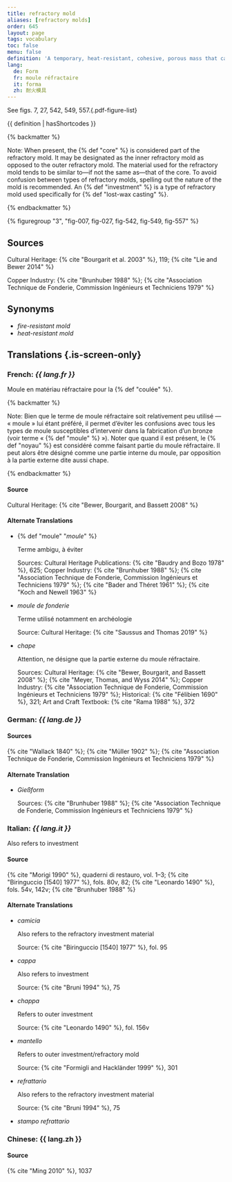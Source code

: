 ```yaml
---
title: refractory mold
aliases: [refractory molds]
order: 645
layout: page
tags: vocabulary
toc: false
menu: false
definition: 'A temporary, heat-resistant, cohesive, porous mass that captures the fine impression of the {% def "model" %} to be reproduced and forms the void into which the molten metal will be {% def "cast (v.)" "cast" %}. Investment, green sand, and ceramic shell are examples of refractory molds.'
lang:
  de: Form
  fr: moule réfractaire
  it: forma
  zh: 耐火模具
---
```


See figs. 7, 27, 542, 549, 557.{.pdf-figure-list}

{{ definition | hasShortcodes }}

{% backmatter %}

Note: When present, the {% def "core" %} is considered part of the refractory mold. It may be designated as the inner refractory mold as opposed to the outer refractory mold. The material used for the refractory mold tends to be similar to—if not the same as—that of the core. To avoid confusion between types of refractory molds, spelling out the nature of the mold is recommended. An {% def "investment" %} is a type of refractory mold used specifically for {% def "lost-wax casting" %}.

{% endbackmatter %}

{% figuregroup "3", "fig-007, fig-027, fig-542, fig-549, fig-557" %}

## Sources

Cultural Heritage: {% cite "Bourgarit et al. 2003" %}, 119; {% cite "Lie and Bewer 2014" %}

Copper Industry: {% cite "Brunhuber 1988" %}; {% cite "Association Technique de Fonderie, Commission Ingénieurs et Techniciens 1979" %}

## Synonyms

- *fire-resistant mold*
- *heat-resistant mold*

## Translations {.is-screen-only}

<div class="accordion">

### **French**: *{{ lang.fr }}*

Moule en matériau réfractaire pour la {% def "coulée" %}.

{% backmatter %}

Note: Bien que le terme de moule réfractaire soit relativement peu utilisé — « moule » lui étant préféré, il permet d’éviter les confusions avec tous les types de moule susceptibles d’intervenir dans la fabrication d’un bronze (voir terme « {% def "moule" %} »). Noter que quand il est présent, le {% def "noyau" %} est considéré comme faisant partie du moule réfractaire. Il peut alors être désigné comme une partie interne du moule, par opposition à la partie externe dite aussi chape.

{% endbackmatter %}

#### Source

Cultural Heritage: {% cite "Bewer, Bourgarit, and Bassett 2008" %}

#### Alternate Translations

- {% def "moule" "*moule*" %}

    Terme ambigu, à éviter

    Sources: Cultural Heritage Publications: {% cite "Baudry and Bozo 1978" %}, 625; Copper Industry: {% cite "Brunhuber 1988" %}; {% cite "Association Technique de Fonderie, Commission Ingénieurs et Techniciens 1979" %}; {% cite "Bader and Théret 1961" %}; {% cite "Koch and Newell 1963" %}

- *moule de fonderie*

    Terme utilisé notamment en archéologie

    Source: Cultural Heritage: {% cite "Saussus and Thomas 2019" %}

- *chape*

    Attention, ne désigne que la partie externe du moule réfractaire.

    Sources: Cultural Heritage: {% cite "Bewer, Bourgarit, and Bassett 2008" %}; {% cite "Meyer, Thomas, and Wyss 2014" %}; Copper Industry: {% cite "Association Technique de Fonderie, Commission Ingénieurs et Techniciens 1979" %}; Historical: {% cite "Félibien 1690" %}, 321; Art and Craft Textbook: {% cite "Rama 1988" %}, 372

### **German**: *{{ lang.de }}*

#### Sources

{% cite "Wallack 1840" %}; {% cite "Müller 1902" %}; {% cite "Association Technique de Fonderie, Commission Ingénieurs et Techniciens 1979" %}

#### Alternate Translation

- *Gießform*

    Sources: {% cite "Brunhuber 1988" %}; {% cite "Association Technique de Fonderie, Commission Ingénieurs et Techniciens 1979" %}

### **Italian**: *{{ lang.it }}*

Also refers to investment

#### Source

{% cite "Morigi 1990" %}, quaderni di restauro, vol. 1–3; {% cite "Biringuccio [1540] 1977" %}, fols. 80v, 82; {% cite "Leonardo 1490" %}, fols. 54v, 142v; {% cite "Brunhuber 1988" %}

#### Alternate Translations

- *camicia*

    Also refers to the refractory investment material

    Source: {% cite "Biringuccio [1540] 1977" %}, fol. 95

- *cappa*

    Also refers to investment

    Source: {% cite "Bruni 1994" %}, 75

- *chappa*

    Refers to outer investment

    Source: {% cite "Leonardo 1490" %}, fol. 156v

- *mantello*

    Refers to outer investment/refractory mold

    Source: {% cite "Formigli and Hackländer 1999" %}, 301

- *refrattario*

    Also refers to the refractory investment material

    Source: {% cite "Bruni 1994" %}, 75

- *stampo refrattario*

### **Chinese**: {{ lang.zh }}

#### Source

{% cite "Ming 2010" %}, 1037

</div>
